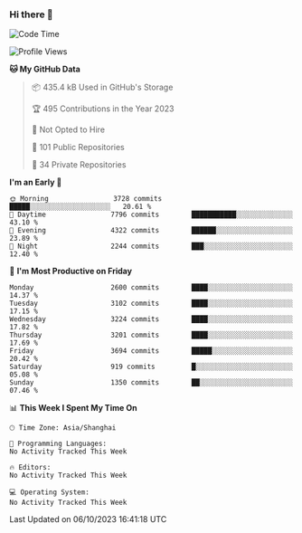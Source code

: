 ### Hi there 👋

<!--
**qbosen/qbosen** is a ✨ _special_ ✨ repository because its `README.md` (this file) appears on your GitHub profile.

Here are some ideas to get you started:

- 🔭 I’m currently working on ...
- 🌱 I’m currently learning ...
- 👯 I’m looking to collaborate on ...
- 🤔 I’m looking for help with ...
- 💬 Ask me about ...
- 📫 How to reach me: ...
- 😄 Pronouns: ...
- ⚡ Fun fact: ...
-->

<!--START_SECTION:waka-->
![Code Time](http://img.shields.io/badge/Code%20Time-2%2C111%20hrs%2036%20mins-blue)

![Profile Views](http://img.shields.io/badge/Profile%20Views-0-blue)

**🐱 My GitHub Data** 

> 📦 435.4 kB Used in GitHub's Storage 
 > 
> 🏆 495 Contributions in the Year 2023
 > 
> 🚫 Not Opted to Hire
 > 
> 📜 101 Public Repositories 
 > 
> 🔑 34 Private Repositories 
 > 
**I'm an Early 🐤** 

```text
🌞 Morning                3728 commits        █████░░░░░░░░░░░░░░░░░░░░   20.61 % 
🌆 Daytime                7796 commits        ███████████░░░░░░░░░░░░░░   43.10 % 
🌃 Evening                4322 commits        ██████░░░░░░░░░░░░░░░░░░░   23.89 % 
🌙 Night                  2244 commits        ███░░░░░░░░░░░░░░░░░░░░░░   12.40 % 
```
📅 **I'm Most Productive on Friday** 

```text
Monday                   2600 commits        ████░░░░░░░░░░░░░░░░░░░░░   14.37 % 
Tuesday                  3102 commits        ████░░░░░░░░░░░░░░░░░░░░░   17.15 % 
Wednesday                3224 commits        ████░░░░░░░░░░░░░░░░░░░░░   17.82 % 
Thursday                 3201 commits        ████░░░░░░░░░░░░░░░░░░░░░   17.69 % 
Friday                   3694 commits        █████░░░░░░░░░░░░░░░░░░░░   20.42 % 
Saturday                 919 commits         █░░░░░░░░░░░░░░░░░░░░░░░░   05.08 % 
Sunday                   1350 commits        ██░░░░░░░░░░░░░░░░░░░░░░░   07.46 % 
```


📊 **This Week I Spent My Time On** 

```text
🕑︎ Time Zone: Asia/Shanghai

💬 Programming Languages: 
No Activity Tracked This Week

🔥 Editors: 
No Activity Tracked This Week

💻 Operating System: 
No Activity Tracked This Week
```


 Last Updated on 06/10/2023 16:41:18 UTC
<!--END_SECTION:waka-->
